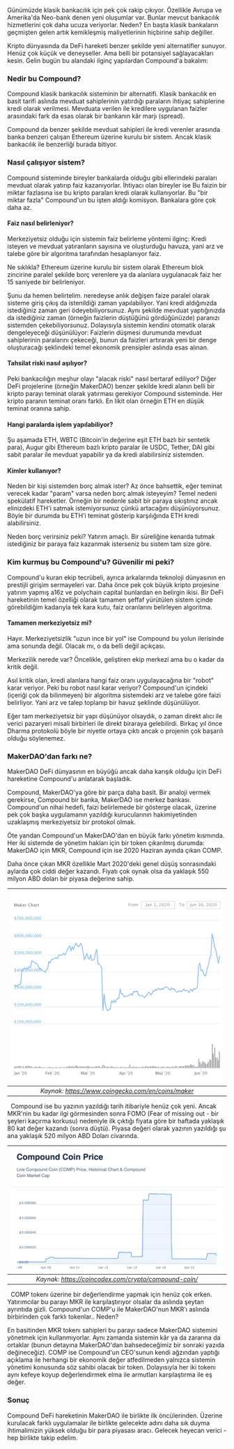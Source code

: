 Günümüzde klasik bankacılık için pek çok rakip çıkıyor. Özellikle Avrupa ve Amerika'da Neo-bank denen yeni oluşumlar var. Bunlar mevcut bankacılık hizmetlerini çok daha ucuza veriyorlar. Neden? En başta klasik bankaların geçmişten gelen artık kemikleşmiş maliyetlerinin hiçbirine sahip değiller. 

Kripto dünyasında da DeFi hareketi benzer şekilde yeni alternatifler sunuyor. Henüz çok küçük ve deneyseller. Ama belli bir potansiyel sağlayacakları kesin. Gelin bugün bu alandaki ilginç yapılardan Compound'a bakalım: 

### Nedir bu Compound?

Compound klasik bankacılık sisteminin bir alternatifi. Klasik bankacılık en basit tarifi aslında mevduat sahiplerinin yatırdığı paraların ihtiyaç sahiplerine kredi olarak verilmesi. Mevduata verilen ile kredilere uygulanan faizler arasındaki fark da esas olarak bir bankanın kâr marjı (spread). 

Compound da benzer şekilde mevduat sahipleri ile kredi verenler arasında banka benzeri çalışan Ethereum üzerine kurulu bir sistem. Ancak klasik bankacılık ile benzerliği burada bitiyor. 

### Nasıl çalışıyor sistem?

Compound sisteminde bireyler bankalarda olduğu gibi ellerindeki paraları mevduat olarak yatırıp faiz kazanıyorlar. İhtiyacı olan bireyler ise Bu faizin bir miktar fazlasına ise  bu kripto paraları kredi olarak kullanıyorlar. Bu "bir miktar fazla" Compound'un bu işten aldığı komisyon. Bankalara göre çok daha az. 

#### Faiz nasıl belirleniyor?

Merkeziyetsiz olduğu için sistemin faiz belirleme yöntemi ilginç: Kredi isteyen ve mevduat yatıranların sayısına ve oluşturduğu havuza, yani arz ve talebe göre bir algoritma tarafından hesaplanıyor faiz. 

Ne sıklıkla? Ethereum üzerine kurulu bir sistem olarak Ethereum blok zincirine paralel şekilde borç verenlere ya da alanlara uygulanacak faiz her 15 saniyede bir belirleniyor. 

Şunu da hemen belirtelim. neredeyse anlık değişen faize paralel olarak sisteme giriş çıkış da istenildiği zaman yapılabiliyor. Yani kredi aldığınızda istediğiniz zaman geri ödeyebiliyorsunuz. Aynı şekilde mevduat yaptığınızda da istediğiniz zaman (örneğin faizlerin düştüğünü gördüğünüzde) paranızı sistemden çekebiliyorsunuz. Dolayısıyla sistemin kendini otomatik olarak dengeleyeceği düşünülüyor: Faizlerin düşmesi durumunda mevduat sahiplerinin paralarını çekeceği, bunun da faizleri artırarak yeni bir denge oluşturacağı şeklindeki temel ekonomik prensipler aslında esas alınan. 

#### Tahsilat riski nasıl aşılıyor?

Peki bankacılığın meşhur olayı "alacak riski" nasıl bertaraf ediliyor? Diğer DeFi projelerine (örneğin MakerDAO) benzer şekilde kredi alanın belli bir kripto parayı teminat olarak yatırması gerekiyor Compound sisteminde. Her kripto paranın teminat oranı farklı. En likit olan örneğin ETH en düşük teminat oranına sahip. 

#### Hangi paralarda işlem yapılabiliyor?

Şu aşamada ETH, WBTC (Bitcoin'in değerine eşit ETH bazlı bir sentetik para), Augur gibi Ethereum bazlı kripto paralar ile USDC, Tether, DAI gibi sabit paralar ile mevduat yapabilir ya da kredi alabilirsiniz sistemden. 

#### Kimler kullanıyor?

Neden bir kişi sistemden borç almak ister? Az önce bahsettik, eğer teminat verecek kadar "param" varsa neden borç almak isteyeyim? Temel nedeni spekülatif hareketler. Örneğin bir nedenle sabit bir paraya sıkıştınız ancak elinizdeki ETH'i satmak istemiyorsunuz çünkü artacağını düşünüyorsunuz. Böyle bir durumda bu ETH'i teminat gösterip karşılığında ETH kredi alabilirsiniz. 

Neden borç verirsiniz peki? Yatırım amaçlı. Bir süreliğine kenarda tutmak istediğiniz bir paraya faiz kazanmak isterseniz bu sistem tam size göre. 

### Kim kurmuş bu Compound'u? Güvenilir mi peki?
Compound'u kuran ekip tecrübeli, ayrıca arkalarında teknoloji dünyasının en prestijli girişim sermayeleri var. Daha önce pek çok büyük kripto projesine yatırım yapmış a16z ve polychain capital bunlardan en belirgin ikisi. Bir DeFi hareketinin temel özelliği olarak tamamen şeffaf yürütülen sistem içinde görebildiğim kadarıyla tek kara kutu, faiz oranlarını belirleyen algoritma. 

#### Tamamen merkeziyetsiz mi?
Hayır. Merkeziyetsizlik "uzun ince bir yol" ise Compound bu yolun ilerisinde ama sonunda değil. Olacak mı, o da belli değil açıkçası. 

Merkezilik nerede var? Öncelikle, geliştiren ekip merkezi ama bu o kadar da kritik değil. 

Asıl kritik olan, kredi alanlara hangi faiz oranı uygulayacağına bir "robot" karar veriyor. Peki bu robot nasıl karar veriyor? Compound'un içindeki (içeriği çok da bilinmeyen) bir algoritma sistemdeki arz ve talebe göre faizi belirliyor. Yani arz ve talep toplanıp bir havuz şeklinde düşünülüyor. 

Eğer tam merkeziyetsiz bir yapı düşünüyor olsaydık, o zaman direkt alıcı ile verici  pazaryeri misali birbirleri ile direkt biraraya gelebilirdi. Birkaç yıl önce Dharma protokolü böyle bir niyetle ortaya çıktı ancak o projenin çok başarılı olduğu söylenemez. 

### MakerDAO'dan farkı ne?
MakerDAO DeFi dünyasının en büyüğü ancak daha karışık olduğu için DeFi hareketine Compound'u anlatarak başladık. 

Compound, MakerDAO'ya göre bir parça daha basit. Bir analoji vermek gerekirse, Compound bir banka, MakerDAO ise merkez bankası. Compound'un nihai hedefi, faizi belirlemede bir gösterge olacak, üzerine pek çok başka uygulamanın yazıldığı kurucularının hakimiyetinden uzaklaşmış merkeziyetsiz bir protokol olmak. 

Öte yandan Compound'un MakerDAO'dan en büyük farkı yönetim kısmında. Her iki sistemde de yönetim hakları için bir token çıkarılmış durumda: MakerDAO için MKR, Compound için ise 2020 Haziran ayında çıkan COMP. 

Daha önce çıkan MKR özellikle Mart 2020'deki genel düşüş sonrasındaki aylarda çok ciddi değer kazandı. Fiyatı çok oynak olsa da yaklaşık 550 milyon ABD doları bir piyasa değerine sahip.
&nbsp;

| ![MakerDAO market cap](/assets/MKR_market_cap.png)| 
|:--:| 
| *Kaynak: https://www.coingecko.com/en/coins/maker* |

&nbsp;
Compound ise bu yazının yazıldığı tarih itibariyle henüz çok yeni. Ancak MKR'nin bu kadar ilgi görmesinden sonra FOMO (Fear of missing out - bir şeyleri kaçırma korkusu) nedeniyle ilk çıktığı fiyata göre bir haftada yaklaşık 80 kat değer kazandı (sonra düştü). Piyasa değeri olarak yazının yazıldığı şu ana yaklaşık 520 milyon ABD Doları civarında. 
&nbsp;

| ![Compound price](/assets/COMP_price_chart.png)| 
|:--:| 
| *Kaynak: https://coincodex.com/crypto/compound-coin/* |

&nbsp;
COMP tokenı üzerine bir değerlendirme yapmak için henüz çok erken. Yatırımcılar bu parayı MKR ile karşılaştırıyor olsalar da aslında şeytan ayrıntıda gizli. Compound'un COMP'u ile MakerDAO'nun MKR'ı aslında birbirinden çok farklı tokenlar.. Neden?

En  basitinden MKR tokenı sahipleri bu parayı sadece MakerDAO sistemini yönetmek için kullanmıyorlar. Aynı zamanda sistemin kâr ya da zararına da ortaklar (bunun detayına MakerDAO'dan bahsedeceğimiz bir sonraki yazıda değineceğiz). COMP ise Compound'un CEO'sunun kendi ağzından yaptığı açıklama ile herhangi bir ekonomik değer atfedilmeden yalnızca sistemin yönetimi konusunda söz sahibi olacak bir token. Dolayısıyla her iki tokenı aynı kefeye koyup değerlendirmek elma ile armutları karşılaştırma ile eş değer. 

### Sonuç

Compound DeFi hareketinin MakerDAO ile birlikte ilk öncülerinden. Üzerine kurulacak farklı uygulamalar ile birlikte gelecekte adını daha sık duyma ihtimalimizin yüksek olduğu bir para piyasası aracı. Gelecek heyecan verici - hep birlikte takip edelim.









